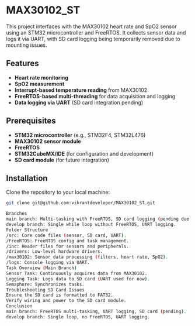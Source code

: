 # MAX30102_ST

This project interfaces with the MAX30102 heart rate and SpO2 sensor using an STM32 microcontroller and FreeRTOS. It collects sensor data and logs it via UART, with SD card logging being temporarily removed due to mounting issues.

## Features
- **Heart rate monitoring**
- **SpO2 measurement**
- **Interrupt-based temperature reading** from MAX30102
- **FreeRTOS-based multi-threading** for data acquisition and logging
- **Data logging via UART** (SD card integration pending)

## Prerequisites
- **STM32 microcontroller** (e.g., STM32F4, STM32L476)
- **MAX30102 sensor module**
- **FreeRTOS**
- **STM32CubeMX/IDE** (for configuration and development)
- **SD card module** (for future integration)

## Installation
Clone the repository to your local machine:
```bash
git clone git@github.com:vikrantdeveloper/MAX30102_ST.git

Branches
main branch: Multi-tasking with FreeRTOS, SD card logging (pending due to mounting issues).
develop branch: Single while loop without FreeRTOS, UART logging.
Folder Structure
/src: Core code files (sensor, SD card, UART).
/FreeRTOS: FreeRTOS config and task management.
/inc: Header files for sensors and peripherals.
/drivers: Low-level hardware drivers.
/max30102: Sensor data processing (filters, heart rate, SpO2).
/logs: Console logging via UART.
Task Overview (Main Branch)
Sensor Task: Continuously acquires data from MAX30102.
Logging Task: Logs data to SD card (UART used for now).
Semaphore: Synchronizes tasks.
Troubleshooting SD Card Issues
Ensure the SD card is formatted to FAT32.
Verify wiring and power to the SD card module.
Conclusion
main branch: FreeRTOS multi-tasking, UART logging, SD card (pending).
develop branch: Single loop, no FreeRTOS, UART logging.